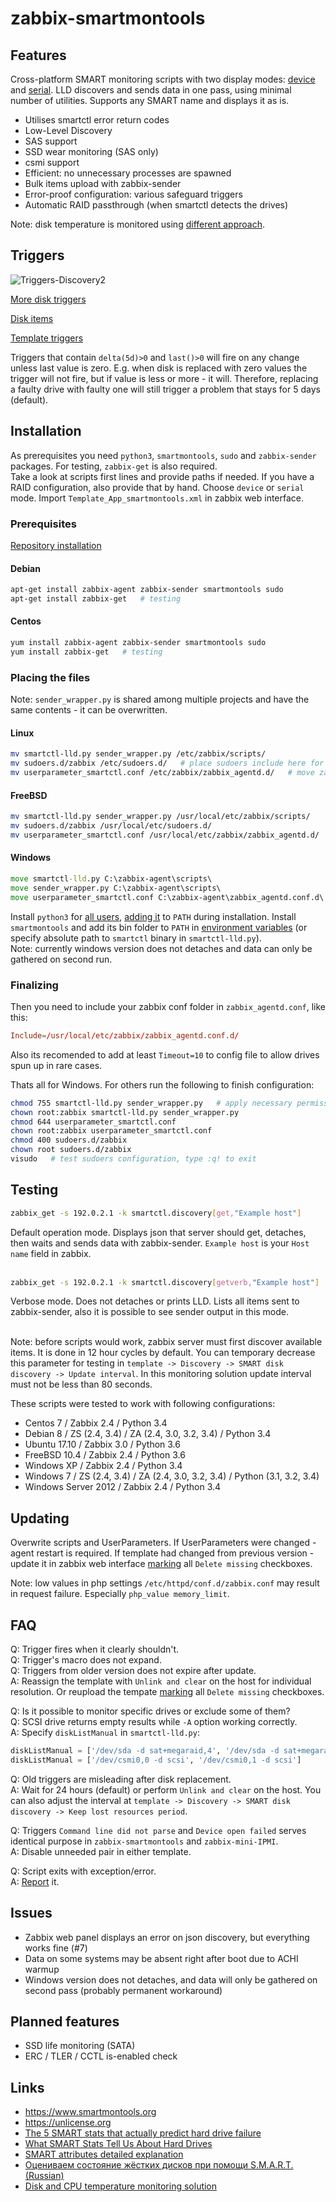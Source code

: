 # zabbix-smartmontools
## Features
Cross-platform SMART monitoring scripts with two display modes: [device](https://github.com/nobodysu/zabbix-smartmontools/blob/master/screenshots/smartctl_mode-device-example.png?raw=true) and [serial](https://github.com/nobodysu/zabbix-smartmontools/blob/master/screenshots/smartctl_mode-serial-example.png?raw=true). LLD discovers and sends data in one pass, using minimal number of utilities. Supports any SMART name and displays it as is.

- Utilises smartctl error return codes
- Low-Level Discovery
- SAS support
- SSD wear monitoring (SAS only)
- csmi support
- Efficient: no unnecessary processes are spawned
- Bulk items upload with zabbix-sender
- Error-proof configuration: various safeguard triggers
- Automatic RAID passthrough (when smartctl detects the drives)

Note: disk temperature is monitored using [different approach](https://github.com/nobodysu/zabbix-mini-IPMI).

## Triggers
![Triggers-Discovery2](https://raw.githubusercontent.com/nobodysu/zabbix-smartmontools/master/screenshots/smartctl_discovery_triggers2.png)

[More disk triggers](https://raw.githubusercontent.com/nobodysu/zabbix-smartmontools/master/screenshots/smartctl_discovery_triggers1.png)<br>

[Disk items](https://raw.githubusercontent.com/nobodysu/zabbix-smartmontools/master/screenshots/smartctl_discovery_items.png)<br>

[Template triggers](https://raw.githubusercontent.com/nobodysu/zabbix-smartmontools/master/screenshots/smartctl_triggers.png)

Triggers that contain `delta(5d)>0` and `last()>0` will fire on any change unless last value is zero. E.g. when disk is replaced with zero values the trigger will not fire, but if value is less or more - it will. Therefore, replacing a faulty drive with faulty one will still trigger a problem that stays for 5 days (default).

## Installation
As prerequisites you need `python3`, `smartmontools`, `sudo` and `zabbix-sender` packages. For testing, `zabbix-get` is also required.
<br />
Take a look at scripts first lines and provide paths if needed. If you have a RAID configuration, also provide that by hand. Choose `device` or `serial` mode. Import `Template_App_smartmontools.xml` in zabbix web interface.

### Prerequisites
[Repository installation](https://www.zabbix.com/documentation/3.0/manual/installation/install_from_packages/repository_installation)
#### Debian
```bash
apt-get install zabbix-agent zabbix-sender smartmontools sudo
apt-get install zabbix-get   # testing
```
#### Centos
```bash
yum install zabbix-agent zabbix-sender smartmontools sudo
yum install zabbix-get   # testing
```

### Placing the files
Note: `sender_wrapper.py` is shared among multiple projects and have the same contents - it can be overwritten.
#### Linux
```bash
mv smartctl-lld.py sender_wrapper.py /etc/zabbix/scripts/
mv sudoers.d/zabbix /etc/sudoers.d/   # place sudoers include here for smartctl-lld.py sudo access
mv userparameter_smartctl.conf /etc/zabbix/zabbix_agentd.d/   # move zabbix items include here
```

#### FreeBSD
```bash
mv smartctl-lld.py sender_wrapper.py /usr/local/etc/zabbix/scripts/
mv sudoers.d/zabbix /usr/local/etc/sudoers.d/
mv userparameter_smartctl.conf /usr/local/etc/zabbix/zabbix_agentd.d/
```

#### Windows
```cmd
move smartctl-lld.py C:\zabbix-agent\scripts\
move sender_wrapper.py C:\zabbix-agent\scripts\
move userparameter_smartctl.conf C:\zabbix-agent\zabbix_agentd.conf.d\
```
Install `python3` for [all users](https://github.com/nobodysu/zabbix-smartmontools/blob/master/screenshots/windows_python_installation1.png), [adding it](https://github.com/nobodysu/zabbix-smartmontools/blob/master/screenshots/windows_python_installation2.png) to `PATH` during installation. Install `smartmontools` and add its bin folder to `PATH` in [environment variables](https://raw.githubusercontent.com/nobodysu/zabbix-smartmontools/master/screenshots/windows_environment_variables.png) (or specify absolute path to `smartctl` binary in `smartctl-lld.py`).
<br />
Note: currently windows version does not detaches and data can only be gathered on second run.

### Finalizing
Then you need to include your zabbix conf folder in `zabbix_agentd.conf`, like this:
```conf
Include=/usr/local/etc/zabbix/zabbix_agentd.conf.d/
```
Also its recomended to add at least `Timeout=10` to config file to allow drives spun up in rare cases.

Thats all for Windows. For others run the following to finish configuration:
```bash
chmod 755 smartctl-lld.py sender_wrapper.py   # apply necessary permissions
chown root:zabbix smartctl-lld.py sender_wrapper.py
chmod 644 userparameter_smartctl.conf
chown root:zabbix userparameter_smartctl.conf
chmod 400 sudoers.d/zabbix
chown root sudoers.d/zabbix
visudo   # test sudoers configuration, type :q! to exit
```

## Testing
```bash
zabbix_get -s 192.0.2.1 -k smartctl.discovery[get,"Example host"]
```
Default operation mode. Displays json that server should get, detaches, then waits and sends data with zabbix-sender. `Example host` is your `Host name` field in zabbix.
<br /><br />

```bash
zabbix_get -s 192.0.2.1 -k smartctl.discovery[getverb,"Example host"]
```
Verbose mode. Does not detaches or prints LLD. Lists all items sent to zabbix-sender, also it is possible to see sender output in this mode.
<br /><br />

Note: before scripts would work, zabbix server must first discover available items. It is done in 12 hour cycles by default. You can temporary decrease this parameter for testing in `template -> Discovery -> SMART disk discovery -> Update interval`. In this monitoring solution update interval must not be less than 80 seconds.

These scripts were tested to work with following configurations:
- Centos 7 / Zabbix 2.4 / Python 3.4
- Debian 8 / ZS (2.4, 3.4) / ZA (2.4, 3.0, 3.2, 3.4) / Python 3.4
- Ubuntu 17.10 / Zabbix 3.0 / Python 3.6
- FreeBSD 10.4 / Zabbix 2.4 / Python 3.6
- Windows XP / Zabbix 2.4 / Python 3.4
- Windows 7 / ZS (2.4, 3.4) / ZA (2.4, 3.0, 3.2, 3.4) / Python (3.1, 3.2, 3.4)
- Windows Server 2012 / Zabbix 2.4 / Python 3.4

## Updating
Overwrite scripts and UserParameters. If UserParameters were changed - agent restart is required. If template had changed from previous version - update it in zabbix web interface [marking](https://github.com/nobodysu/zabbix-smartmontools/blob/master/screenshots/template-updating.png) all `Delete missing` checkboxes.

Note: low values in php settings `/etc/httpd/conf.d/zabbix.conf` may result in request failure. Especially `php_value memory_limit`.

## FAQ
Q: Trigger fires when it clearly shouldn't.<br>
Q: Trigger's macro does not expand.<br>
Q: Triggers from older version does not expire after update.<br>
A: Reassign the template with `Unlink and clear` on the host for individual resolution. Or reupload the tempate [marking](https://github.com/nobodysu/zabbix-smartmontools/blob/master/screenshots/template-updating.png) all `Delete missing` checkboxes.

Q: Is it possible to monitor specific drives or exclude some of them?<br>
Q: SCSI drive returns empty results while `-A` option working correctly.<br>
A: Specify `diskListManual` in `smartctl-lld.py`:
```python
diskListManual = ['/dev/sda -d sat+megaraid,4', '/dev/sda -d sat+megaraid,5']
diskListManual = ['/dev/csmi0,0 -d scsi', '/dev/csmi0,1 -d scsi']
```

Q: Old triggers are misleading after disk replacement.<br>
A: Wait for 24 hours (default) or perform `Unlink and clear` on the host. You can also adjust the interval at `template -> Discovery -> SMART disk discovery -> Keep lost resources period`.

Q: Triggers `Command line did not parse` and `Device open failed` serves identical purpose in `zabbix-smartmontools` and `zabbix-mini-IPMI`.<br>
A: Disable unneeded pair in either template.

Q: Script exits with exception/error.<br>
A: [Report](https://github.com/nobodysu/zabbix-smartmontools/issues) it.

## Issues
- Zabbix web panel displays an error on json discovery, but everything works fine (#7)
- Data on some systems may be absent right after boot due to ACHI warmup
- Windows version does not detaches, and data will only be gathered on second pass (probably permanent workaround)

## Planned features
- SSD life monitoring (SATA)
- ERC / TLER / CCTL is-enabled check

## Links
- https://www.smartmontools.org
- https://unlicense.org
- [The 5 SMART stats that actually predict hard drive failure](https://www.computerworld.com/article/2846009/the-5-smart-stats-that-actually-predict-hard-drive-failure.html)
- [What SMART Stats Tell Us About Hard Drives](https://www.backblaze.com/blog/what-smart-stats-indicate-hard-drive-failures/)
- [SMART attributes detailed explanation](https://en.wikipedia.org/wiki/S.M.A.R.T.#Known_ATA_S.M.A.R.T._attributes)
- [Оцениваем состояние жёстких дисков при помощи S.M.A.R.T. (Russian)](https://www.ixbt.com/storage/hdd-smart-testing.shtml)
- [Disk and CPU temperature monitoring solution](https://github.com/nobodysu/zabbix-mini-IPMI)
